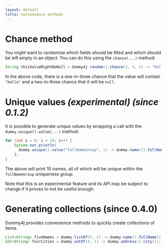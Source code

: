```yaml
---
layout: default
title: Convenience methods
---
```


# Chance method

You might want to randomize which fields should be filled and which should be left empty in an object.
You can do this using the `chance(...)` method:
```java
String thisValueMightBeNull = dummy4j.random().chance(1, 3, () -> "hello");
```    

In the above code, there is a one-in-three chance that the value will contain `"hello"` and a two-in-three chance that
it will be `null`. 

# Unique values *(experimental) (since 0.1.2)*

It is possible to generate unique values by wrapping a call with the `dummy.unique().value(...)` method:

```java
for (int i = 0; i < 10; i++) {
    System.out.println(
      dummy.unique().value("fullNameGroup", () -> dummy.name()).fullName())
    );
}
```

The above will print 10 names, all of which will be unique within the `fullNameGroup` uniqueness group.

Note that this is an experimental feature and its API may be subject to change if it proves to not be useful enough.

# Generating collections (since 0.4.0)

Dummy4j provides convenience methods to quickly create collections of items.

```java
List<String> fiveNames = dummy.listOf(5, () -> dummy.name().fullName());
Set<String> fourCities = dummy.setOf(4, () -> dummy.address().city());
```